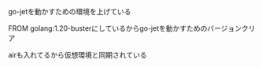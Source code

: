 go-jetを動かすための環境を上げている

FROM golang:1.20-busterにしているからgo-jetを動かすためのバージョンクリア

airも入れてるから仮想環境と同期されている

